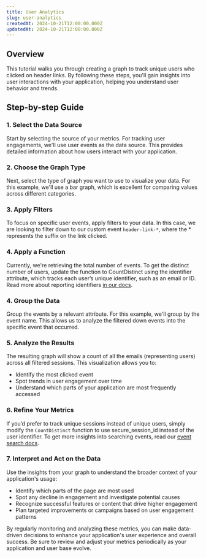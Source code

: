 ```yaml
---
title: User Analytics
slug: user-analytics
createdAt: 2024-10-21T12:00:00.000Z
updatedAt: 2024-10-21T12:00:00.000Z
---
```


<EmbeddedVideo 
  src="https://www.youtube.com/embed/BFvEFV5DbHI?si=GXZ1FtLYCBBgJq3R"
  title="Metrics Tutorial: Using Session Events for User Analytics"
  allow="accelerometer; clipboard-write; encrypted-media; gyroscope; picture-in-picture; web-share"
/>

## Overview

This tutorial walks you through creating a graph to track unique users who clicked on header links. By following these steps, you'll gain insights into user
interactions with your application, helping you understand user behavior and trends.

## Step-by-step Guide

### 1. Select the Data Source

Start by selecting the source of your metrics. For tracking user engagements, we'll use user events as the data source. This provides detailed information
about how users interact with your application.

### 2. Choose the Graph Type

Next, select the type of graph you want to use to visualize your data. For this example, we'll use a bar graph, which is excellent for comparing values across
different categories.

### 3. Apply Filters

To focus on specific user events, apply filters to your data. In this case, we are looking to filter down to our custom event `header-link-*`, where the *
represents the suffix on the link clicked.

### 4. Apply a Function

Currently, we're retrieving the total number of events. To get the distinct number of users, update the function to CountDistinct using the identifier
attribute, which tracks each user’s unique identifier, such as an email or ID. Read more about reporting identifiers
[in our docs](../../../../getting-started/3_browser/7_replay-configuration/identifying-sessions.md).

### 4. Group the Data

Group the events by a relevant attribute. For this example, we'll group by the event name. This allows us to analyze the filtered down events into the specific
event that occurred. 

### 5. Analyze the Results

The resulting graph will show a count of all the emails (representing users) across all filtered sessions. This visualization allows you to:

- Identify the most clicked event
- Spot trends in user engagement over time
- Understand which parts of your application are most frequently accessed

### 6. Refine Your Metrics

If you’d prefer to track unique sessions instead of unique users, simply modify the `CountDistinct` function to use secure_session_id instead of the user identifier.
To get more insights into searching events, read our [event search docs](../5_event-search.md).

### 7. Interpret and Act on the Data

Use the insights from your graph to understand the broader context of your application's usage:

- Identify which parts of the page are most used
- Spot any decline in engagement and investigate potential causes
- Recognize successful features or content that drive higher engagement
- Plan targeted improvements or campaigns based on user engagement patterns

By regularly monitoring and analyzing these metrics, you can make data-driven decisions to enhance your application's user experience and overall success. Be sure to
review and adjust your metrics periodically as your application and user base evolve.